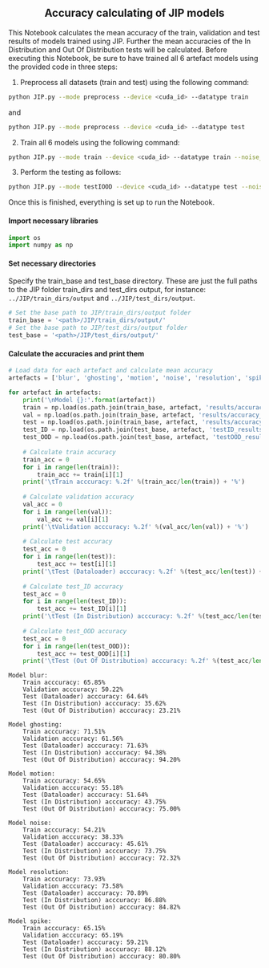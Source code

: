 ## <center> Accuracy calculating of JIP models </center>

This Notebook calculates the mean accuracy of the train, validation and test results of models trained using JIP. Further the mean accuracies of the In Distribution and Out Of Distribution tests will be calculated.
Before executing this Notebook, be sure to have trained all 6 artefact models using the provided code in three steps:
    
1. Preprocess all datasets (train and test) using the following command:
```bash
python JIP.py --mode preprocess --device <cuda_id> --datatype train
```  
and   
```bash
python JIP.py --mode preprocess --device <cuda_id> --datatype test
```
2. Train all 6 models using the following command:
```bash
python JIP.py --mode train --device <cuda_id> --datatype train --noise_type <noise_model>
```
3. Perform the testing as follows:
```bash
python JIP.py --mode testIOOD --device <cuda_id> --datatype test --noise_type <noise_model>
```


Once this is finished, everything is set up to run the Notebook.

#### Import necessary libraries


```python
import os
import numpy as np
```

#### Set necessary directories
Specify the train_base and test_base directory. These are just the full paths to the JIP folder train_dirs and test_dirs output, for instance: `../JIP/train_dirs/output` and `../JIP/test_dirs/output`.


```python
# Set the base path to JIP/train_dirs/output folder
train_base = '<path>/JIP/train_dirs/output/'
# Set the base path to JIP/test_dirs/output folder
test_base = '<path>/JIP/test_dirs/output/'
```

#### Calculate the accuracies and print them


```python
# Load data for each artefact and calculate mean accuracy
artefacts = ['blur', 'ghosting', 'motion', 'noise', 'resolution', 'spike']

for artefact in artefacts:
    print('\nModel {}:'.format(artefact))
    train = np.load(os.path.join(train_base, artefact, 'results/accuracy_train.npy'))
    val = np.load(os.path.join(train_base, artefact, 'results/accuracy_validation.npy'))
    test = np.load(os.path.join(train_base, artefact, 'results/accuracy_test.npy'))
    test_ID = np.load(os.path.join(test_base, artefact, 'testID_results/accuracy_test.npy'))
    test_OOD = np.load(os.path.join(test_base, artefact, 'testOOD_results/accuracy_test.npy'))
    
    # Calculate train accuracy
    train_acc = 0
    for i in range(len(train)):
        train_acc += train[i][1]
    print('\tTrain acccuracy: %.2f' %(train_acc/len(train)) + '%')
    
    # Calculate validation accuracy
    val_acc = 0
    for i in range(len(val)):
        val_acc += val[i][1]
    print('\tValidation acccuracy: %.2f' %(val_acc/len(val)) + '%')
    
    # Calculate test accuracy
    test_acc = 0
    for i in range(len(test)):
        test_acc += test[i][1]
    print('\tTest (Dataloader) acccuracy: %.2f' %(test_acc/len(test)) + '%')
    
    # Calculate test_ID accuracy
    test_acc = 0
    for i in range(len(test_ID)):
        test_acc += test_ID[i][1]
    print('\tTest (In Distribution) acccuracy: %.2f' %(test_acc/len(test_ID)) + '%')
    
    # Calculate test_OOD accuracy
    test_acc = 0
    for i in range(len(test_OOD)):
        test_acc += test_OOD[i][1]
    print('\tTest (Out Of Distribution) acccuracy: %.2f' %(test_acc/len(test_OOD)) + '%')
```

    
    Model blur:
    	Train acccuracy: 65.85%
    	Validation acccuracy: 50.22%
    	Test (Dataloader) acccuracy: 64.64%
    	Test (In Distribution) acccuracy: 35.62%
    	Test (Out Of Distribution) acccuracy: 23.21%
    
    Model ghosting:
    	Train acccuracy: 71.51%
    	Validation acccuracy: 61.56%
    	Test (Dataloader) acccuracy: 71.63%
    	Test (In Distribution) acccuracy: 94.38%
    	Test (Out Of Distribution) acccuracy: 94.20%
    
    Model motion:
    	Train acccuracy: 54.65%
    	Validation acccuracy: 55.18%
    	Test (Dataloader) acccuracy: 51.64%
    	Test (In Distribution) acccuracy: 43.75%
    	Test (Out Of Distribution) acccuracy: 75.00%
    
    Model noise:
    	Train acccuracy: 54.21%
    	Validation acccuracy: 38.33%
    	Test (Dataloader) acccuracy: 45.61%
    	Test (In Distribution) acccuracy: 73.75%
    	Test (Out Of Distribution) acccuracy: 72.32%
    
    Model resolution:
    	Train acccuracy: 73.93%
    	Validation acccuracy: 73.58%
    	Test (Dataloader) acccuracy: 70.89%
    	Test (In Distribution) acccuracy: 86.88%
    	Test (Out Of Distribution) acccuracy: 84.82%
    
    Model spike:
    	Train acccuracy: 65.15%
    	Validation acccuracy: 65.19%
    	Test (Dataloader) acccuracy: 59.21%
    	Test (In Distribution) acccuracy: 88.12%
    	Test (Out Of Distribution) acccuracy: 80.80%